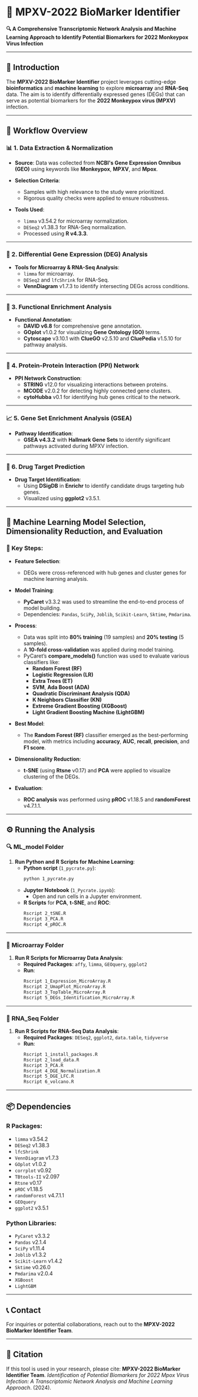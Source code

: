 # 🧬 MPXV-2022 BioMarker Identifier

**🔍 A Comprehensive Transcriptomic Network Analysis and Machine Learning Approach to Identify Potential Biomarkers for 2022 Monkeypox Virus Infection**

---

## 📝 Introduction

The **MPXV-2022 BioMarker Identifier** project leverages cutting-edge **bioinformatics** and **machine learning** to explore **microarray** and **RNA-Seq** data. The aim is to identify differentially expressed genes (DEGs) that can serve as potential biomarkers for the **2022 Monkeypox virus (MPXV)** infection.

---

## 🔄 Workflow Overview

### 📊 1. Data Extraction & Normalization

- **Source**: Data was collected from **NCBI's Gene Expression Omnibus (GEO)** using keywords like **Monkeypox**, **MPXV**, and **Mpox**.
- **Selection Criteria**: 
  - Samples with high relevance to the study were prioritized.
  - Rigorous quality checks were applied to ensure robustness.
  
- **Tools Used**: 
  - `limma` v3.54.2 for microarray normalization.
  - `DESeq2` v1.38.3 for RNA-Seq normalization.
  - Processed using **R v4.3.3**.

---

### 🔬 2. Differential Gene Expression (DEG) Analysis

- **Tools for Microarray & RNA-Seq Analysis**: 
  - `limma` for microarray.
  - `DESeq2` and `lfcShrink` for RNA-Seq.
  - **VennDiagram** v1.7.3 to identify intersecting DEGs across conditions.

---

### 🧬 3. Functional Enrichment Analysis

- **Functional Annotation**:
  - **DAVID v6.8** for comprehensive gene annotation.
  - **GOplot** v1.0.2 for visualizing **Gene Ontology (GO)** terms.
  - **Cytoscape** v3.10.1 with **ClueGO** v2.5.10 and **CluePedia** v1.5.10 for pathway analysis.

---

### 🧩 4. Protein-Protein Interaction (PPI) Network

- **PPI Network Construction**:
  - **STRING** v12.0 for visualizing interactions between proteins.
  - **MCODE** v2.0.2 for detecting highly connected gene clusters.
  - **cytoHubba** v0.1 for identifying hub genes critical to the network.

---

### 📈 5. Gene Set Enrichment Analysis (GSEA)

- **Pathway Identification**:
  - **GSEA v4.3.2** with **Hallmark Gene Sets** to identify significant pathways activated during MPXV infection.

---

### 💊 6. Drug Target Prediction

- **Drug Target Identification**:
  - Using **DSigDB** in **Enrichr** to identify candidate drugs targeting hub genes.
  - Visualized using **ggplot2** v3.5.1.

---

## 🚀 Machine Learning Model Selection, Dimensionality Reduction, and Evaluation

### 🔑 Key Steps:

- **Feature Selection**:
  - DEGs were cross-referenced with hub genes and cluster genes for machine learning analysis.
  
- **Model Training**:
  - **PyCaret** v3.3.2 was used to streamline the end-to-end process of model building.
  - Dependencies: `Pandas`, `SciPy`, `Joblib`, `Scikit-Learn`, `Sktime`, `Pmdarima`.

- **Process**:
  - Data was split into **80% training** (19 samples) and **20% testing** (5 samples).
  - A **10-fold cross-validation** was applied during model training.
  - PyCaret’s **compare_models()** function was used to evaluate various classifiers like:
    - **Random Forest (RF)**
    - **Logistic Regression (LR)**
    - **Extra Trees (ET)**
    - **SVM**, **Ada Boost (ADA)**
    - **Quadratic Discriminant Analysis (QDA)**
    - **K Neighbors Classifier (KN)**
    - **Extreme Gradient Boosting (XGBoost)**
    - **Light Gradient Boosting Machine (LightGBM)**

- **Best Model**:
  - The **Random Forest (RF)** classifier emerged as the best-performing model, with metrics including **accuracy**, **AUC**, **recall**, **precision**, and **F1 score**.

- **Dimensionality Reduction**:
  - **t-SNE** (using **Rtsne** v0.17) and **PCA** were applied to visualize clustering of the DEGs.

- **Evaluation**:
  - **ROC analysis** was performed using **pROC** v1.18.5 and **randomForest** v4.7.1.1.

---

## ⚙️ Running the Analysis

### 🔍 **ML_model Folder**

1. **Run Python and R Scripts for Machine Learning**:
   - **Python script** (`1_pycrate.py`):
     ```bash
     python 1_pycrate.py
     ```
   - **Jupyter Notebook** (`1_Pycrate.ipynb`):
     - Open and run cells in a Jupyter environment.
   - **R Scripts** for **PCA**, **t-SNE**, and **ROC**:
     ```bash
     Rscript 2_tSNE.R
     Rscript 3_PCA.R
     Rscript 4_pROC.R
     ```

---

### 🧪 **Microarray Folder**

1. **Run R Scripts for Microarray Data Analysis**:
   - **Required Packages**: `affy`, `limma`, `GEOquery`, `ggplot2`
   - **Run**:
     ```bash
     Rscript 1_Expression_MicroArray.R
     Rscript 2_UmapPlot_MicroArray.R
     Rscript 3_TopTable_MicroArray.R
     Rscript 5_DEGs_Identification_MicroArray.R
     ```

---

### 🧬 **RNA_Seq Folder**

1. **Run R Scripts for RNA-Seq Data Analysis**:
   - **Required Packages**: `DESeq2`, `ggplot2`, `data.table`, `tidyverse`
   - **Run**:
     ```bash
     Rscript 1_install_packages.R
     Rscript 2_load_data.R
     Rscript 3_PCA.R
     Rscript 4_DGE_Normalization.R
     Rscript 5_DGE_LFC.R
     Rscript 6_volcano.R
     ```

---

## 📦 Dependencies

### **R Packages**:
- `limma` v3.54.2
- `DESeq2` v1.38.3
- `lfcShrink`
- `VennDiagram` v1.7.3
- `GOplot` v1.0.2
- `corrplot` v0.92
- `TBtools-II` v2.097
- `Rtsne` v0.17
- `pROC` v1.18.5
- `randomForest` v4.7.1.1
- `GEOquery`
- `ggplot2` v3.5.1

### **Python Libraries**:
- `PyCaret` v3.3.2
- `Pandas` v2.1.4
- `SciPy` v1.11.4
- `Joblib` v1.3.2
- `Scikit-Learn` v1.4.2
- `Sktime` v0.26.0
- `Pmdarima` v2.0.4
- `XGBoost`
- `LightGBM`

---

## 📞 Contact

For inquiries or potential collaborations, reach out to the **MPXV-2022 BioMarker Identifier Team**.

---

## 🔗 Citation

If this tool is used in your research, please cite:
**MPXV-2022 BioMarker Identifier Team**. *Identification of Potential Biomarkers for 2022 Mpox Virus Infection: A Transcriptomic Network Analysis and Machine Learning Approach*. (2024).
